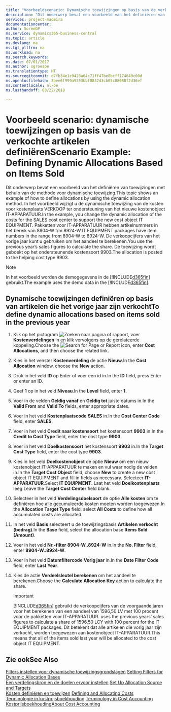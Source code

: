 ```yaml
---
title: "Voorbeeldscenario: Dynamische toewijzingen op basis van de verkochte artikelen definiëren | Microsoft Docs"
description: "Dit onderwerp bevat een voorbeeld van het definiëren van toewijzingen met behulp van de methode voor dynamische toewijzing."
services: project-madeira
documentationcenter: 
author: SorenGP
ms.service: dynamics365-business-central
ms.topic: article
ms.devlang: na
ms.tgt_pltfrm: na
ms.workload: na
ms.search.keywords: 
ms.date: 07/01/2017
ms.author: sgroespe
ms.translationtype: HT
ms.sourcegitcommit: d7fb34e1c9428a64c71ff47be8bcff174649c00d
ms.openlocfilehash: 3bee6f999a9553bbf8832d3cb65c88080f2d36ef
ms.contentlocale: nl-be
ms.lasthandoff: 03/22/2018

---
```

# <a name="scenario-example-defining-dynamic-allocations-based-on-items-sold"></a><span data-ttu-id="e27fe-103">Voorbeeld scenario: dynamische toewijzingen op basis van de verkochte artikelen definiëren</span><span class="sxs-lookup"><span data-stu-id="e27fe-103">Scenario Example: Defining Dynamic Allocations Based on Items Sold</span></span>
<span data-ttu-id="e27fe-104">Dit onderwerp bevat een voorbeeld van het definiëren van toewijzingen met behulp van de methode voor dynamische toewijzing.</span><span class="sxs-lookup"><span data-stu-id="e27fe-104">This topic shows an example of how to define allocations by using the dynamic allocation method.</span></span> <span data-ttu-id="e27fe-105">In het voorbeeld wijzigt u de dynamische toewijzing van de kosten voor kostenplaats VERKOOP ter ondersteuning van het nieuwe kostenobject IT-APPARATUUR.</span><span class="sxs-lookup"><span data-stu-id="e27fe-105">In the example, you change the dynamic allocation of the costs for the SALES cost center to support the new cost object IT EQUIPMENT.</span></span> <span data-ttu-id="e27fe-106">Pakketten voor IT-APPARATUUR hebben artikelnummers in het bereik van 8904-W t/m 8924-W.</span><span class="sxs-lookup"><span data-stu-id="e27fe-106">IT EQUIPMENT packages have item numbers in the range from 8904-W to 8924-W.</span></span> <span data-ttu-id="e27fe-107">De verkoopcijfers van het vorige jaar kunt u gebruiken om het aandeel te berekenen.</span><span class="sxs-lookup"><span data-stu-id="e27fe-107">You use the previous year’s sales figures to calculate the share.</span></span> <span data-ttu-id="e27fe-108">De toewijzing wordt geboekt op het ondersteunende kostensoort 9903.</span><span class="sxs-lookup"><span data-stu-id="e27fe-108">The allocation is posted to the helping cost type 9903.</span></span>  

> [!NOTE]  
>  <span data-ttu-id="e27fe-109">In het voorbeeld worden de demogegevens in de [!INCLUDE[d365fin](includes/d365fin_md.md)] gebruikt.</span><span class="sxs-lookup"><span data-stu-id="e27fe-109">The example uses the demo data in the [!INCLUDE[d365fin](includes/d365fin_md.md)].</span></span>  

## <a name="to-define-dynamic-allocations-based-on-items-sold-in-the-previous-year"></a><span data-ttu-id="e27fe-110">Dynamische toewijzingen definiëren op basis van artikelen die het vorige jaar zijn verkocht</span><span class="sxs-lookup"><span data-stu-id="e27fe-110">To define dynamic allocations based on items sold in the previous year</span></span>  

1.  <span data-ttu-id="e27fe-111">Klik op het pictogram ![Zoeken naar pagina of rapport](media/ui-search/search_small.png "pictogram Zoeken naar pagina of rapport"), voer **Kostenverdelingen** in en klik vervolgens op de gerelateerde koppeling.</span><span class="sxs-lookup"><span data-stu-id="e27fe-111">Choose the ![Search for Page or Report](media/ui-search/search_small.png "Search for Page or Report icon") icon, enter **Cost Allocations**, and then choose the related link.</span></span>  
2.  <span data-ttu-id="e27fe-112">Kies in het venster **Kostenverdeling** de actie **Nieuw**.</span><span class="sxs-lookup"><span data-stu-id="e27fe-112">In the **Cost Allocation** window, choose the **New** action.</span></span>  
3.  <span data-ttu-id="e27fe-113">Druk in het veld **ID** op Enter of voer een id in.</span><span class="sxs-lookup"><span data-stu-id="e27fe-113">In the **ID** field, press Enter or enter an ID.</span></span>  
4.  <span data-ttu-id="e27fe-114">Geef **1** op in het veld **Niveau**.</span><span class="sxs-lookup"><span data-stu-id="e27fe-114">In the **Level** field, enter **1**.</span></span>  
5.  <span data-ttu-id="e27fe-115">Voer in de velden **Geldig vanaf** en **Geldig tot** juiste datums in.</span><span class="sxs-lookup"><span data-stu-id="e27fe-115">In the **Valid From** and **Valid To** fields, enter appropriate dates.</span></span>  
6.  <span data-ttu-id="e27fe-116">Voer in het veld **Kostenplaatscode** **SALES** in.</span><span class="sxs-lookup"><span data-stu-id="e27fe-116">In the **Cost Center Code** field, enter **SALES**.</span></span>  
7.  <span data-ttu-id="e27fe-117">Voer in het veld **Credit naar kostensoort** het kostensoort **9903** in.</span><span class="sxs-lookup"><span data-stu-id="e27fe-117">In the **Credit to Cost Type** field, enter the cost type **9903**.</span></span>  
8.  <span data-ttu-id="e27fe-118">Voer in het veld **Doelkostensoort** het kostensoort **9903** in.</span><span class="sxs-lookup"><span data-stu-id="e27fe-118">In the **Target Cost Type** field, enter the cost type **9903**.</span></span>  
9. <span data-ttu-id="e27fe-119">Kies in het veld **Doelkostenobject** de optie **Nieuw** om een nieuw kostenobject IT-APPARATUUR te maken en vul waar nodig de velden in.</span><span class="sxs-lookup"><span data-stu-id="e27fe-119">In the **Target Cost Object** field, choose **New** to create a new cost object IT EQUIPMENT and fill in fields as necessary.</span></span> <span data-ttu-id="e27fe-120">Selecteer **IT-APPARATUUR**.</span><span class="sxs-lookup"><span data-stu-id="e27fe-120">Select **IT EQUIPMENT**.</span></span> <span data-ttu-id="e27fe-121">Laat het veld **Doelkostenplaats** leeg.</span><span class="sxs-lookup"><span data-stu-id="e27fe-121">Leave the **Target Cost Center** field blank.</span></span>  
10. <span data-ttu-id="e27fe-122">Selecteer in het veld **Verdelingsdoelsoort** de optie **Alle kosten** om te definiëren hoe alle gecumuleerde kosten moeten worden toegewezen.</span><span class="sxs-lookup"><span data-stu-id="e27fe-122">In the **Allocation Target Type** field, select **All Costs** to define how all accumulated costs are allocated.</span></span>  
11. <span data-ttu-id="e27fe-123">In het veld **Basis** selecteert u de toewijzingsbasis **Artikelen verkocht (bedrag)**.</span><span class="sxs-lookup"><span data-stu-id="e27fe-123">In the **Base** field, select the allocation base **Items Sold (Amount)**.</span></span>  
12. <span data-ttu-id="e27fe-124">Voer in het veld **Nr.-filter** **8904-W..8924-W** in.</span><span class="sxs-lookup"><span data-stu-id="e27fe-124">In the **No. Filter** field, enter **8904-W..8924-W**.</span></span>  
13. <span data-ttu-id="e27fe-125">Voer in het veld **Datumfiltercode** **Vorig jaar** in.</span><span class="sxs-lookup"><span data-stu-id="e27fe-125">In the **Date Filter Code** field, enter **Last Year**.</span></span>  
14. <span data-ttu-id="e27fe-126">Kies de actie **Verdeelsleutel berekenen** om het aandeel te berekenen.</span><span class="sxs-lookup"><span data-stu-id="e27fe-126">Choose the **Calculate Allocation Key** action to calculate the share.</span></span>  

    > [!IMPORTANT]  
    >  [!INCLUDE[d365fin](includes/d365fin_md.md)]<span data-ttu-id="e27fe-127"> gebruikt de verkoopcijfers van de voorgaande jaren voor het berekenen van een aandeel van 1596,50 LV met 100 procent voor de pakketten voor IT-APPARATUUR.</span><span class="sxs-lookup"><span data-stu-id="e27fe-127"> uses the previous years’ sales figures to calculate a share of 1596.50 LCY with 100 percent for the IT EQUIPMENT packages.</span></span> <span data-ttu-id="e27fe-128">Dit betekent dat alle artikelen die vorig jaar zijn verkocht, worden toegewezen aan kostenobject IT-APPARATUUR.</span><span class="sxs-lookup"><span data-stu-id="e27fe-128">This means that all of the items sold last year will be allocated to the cost object IT EQUIPMENT.</span></span>  

## <a name="see-also"></a><span data-ttu-id="e27fe-129">Zie ook</span><span class="sxs-lookup"><span data-stu-id="e27fe-129">See Also</span></span>  
 <span data-ttu-id="e27fe-130">[Filters instellen voor dynamische toewijzingsgrondslagen](finance-setting-filters-for-dynamic-allocation-bases.md) </span><span class="sxs-lookup"><span data-stu-id="e27fe-130">[Setting Filters for Dynamic Allocation Bases](finance-setting-filters-for-dynamic-allocation-bases.md) </span></span>  
 <span data-ttu-id="e27fe-131">[Een verdelingsbron en de doelen ervoor instellen](finance-how-to-set-up-allocation-source-and-targets.md) </span><span class="sxs-lookup"><span data-stu-id="e27fe-131">[Set Up Allocation Source and Targets](finance-how-to-set-up-allocation-source-and-targets.md) </span></span>  
 <span data-ttu-id="e27fe-132">[Kosten definiëren en toewijzen](finance-define-and-allocate-costs.md) </span><span class="sxs-lookup"><span data-stu-id="e27fe-132">[Defining and Allocating Costs](finance-define-and-allocate-costs.md) </span></span>  
 <span data-ttu-id="e27fe-133">[Terminologie in kostprijsboekhouding](finance-terminology-in-cost-accounting.md) </span><span class="sxs-lookup"><span data-stu-id="e27fe-133">[Terminology in Cost Accounting](finance-terminology-in-cost-accounting.md) </span></span>  
 [<span data-ttu-id="e27fe-134">Kostprijsboekhouding</span><span class="sxs-lookup"><span data-stu-id="e27fe-134">About Cost Accounting</span></span>](finance-about-cost-accounting.md)

